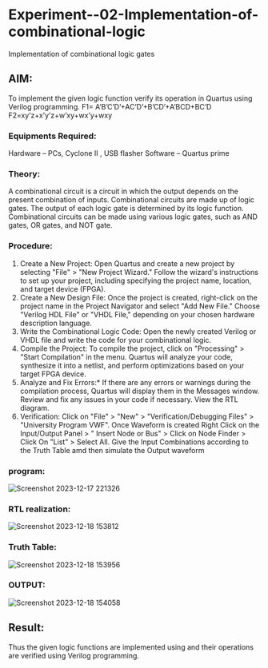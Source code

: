 # Experiment--02-Implementation-of-combinational-logic
Implementation of combinational logic gates
 
## AIM:
To implement the given logic function verify its operation in Quartus using Verilog programming.
 F1= A’B’C’D’+AC’D’+B’CD’+A’BCD+BC’D
F2=xy’z+x’y’z+w’xy+wx’y+wxy

### Equipments Required:
Hardware – PCs, Cyclone II , USB flasher
Software – Quartus prime

### Theory:
A combinational circuit is a circuit in which the output depends on the present combination of
inputs. Combinational circuits are made up of logic gates. The output of each logic gate is
determined by its logic function. Combinational circuits can be made using various logic gates,
such as AND gates, OR gates, and NOT gate.

### Procedure:
1. Create a New Project:
Open Quartus and create a new project by selecting "File" > "New Project Wizard."
Follow the wizard's instructions to set up your project, including specifying the project
name, location, and target device (FPGA).
2. Create a New Design File:
Once the project is created, right-click on the project name in the Project Navigator and
select "Add New File."
Choose "Verilog HDL File" or "VHDL File," depending on your chosen hardware description
language.
3. Write the Combinational Logic Code:
Open the newly created Verilog or VHDL file and write the code for your combinational
logic.
4. Compile the Project:
To compile the project, click on "Processing" > "Start Compilation" in the menu.
Quartus will analyze your code, synthesize it into a netlist, and perform optimizations
based on your target FPGA device.
5. Analyze and Fix Errors:*
If there are any errors or warnings during the compilation process, Quartus will display
them in the Messages window.
Review and fix any issues in your code if necessary.
View the RTL diagram.
6. Verification:
Click on "File" > "New" > "Verification/Debugging Files" > "University Program VWF".
Once Waveform is created Right Click on the Input/Output Panel > " Insert Node or Bus" >
Click on Node Finder > Click On "List" > Select All.
Give the Input Combinations according to the Truth Table amd then simulate the Output
waveform

### program:
![Screenshot 2023-12-17 221326](https://github.com/23004027/Experiment--02-Implementation-of-combinational-logic-/assets/138956447/570f5ba5-71c0-4ce4-b739-fc6953c7edf5)

### RTL realization:
![Screenshot 2023-12-18 153812](https://github.com/23004027/Experiment--02-Implementation-of-combinational-logic-/assets/138956447/eb6acad6-2e67-4ce3-a320-57c7ec6f6cf7)

### Truth Table:
![Screenshot 2023-12-18 153956](https://github.com/23004027/Experiment--02-Implementation-of-combinational-logic-/assets/138956447/ca7e4c6a-b022-4271-8b61-3a9cbe00a437)

### OUTPUT:
![Screenshot 2023-12-18 154058](https://github.com/23004027/Experiment--02-Implementation-of-combinational-logic-/assets/138956447/e204a9f9-784c-4f59-9b48-e0b447b3a227)


## Result:
Thus the given logic functions are implemented using  and their operations are verified using Verilog programming.
